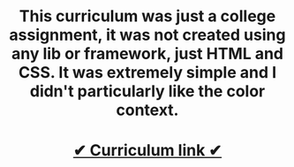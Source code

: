 <h1 align="center">
  This curriculum was just a college assignment, it was not created using any lib or framework, just HTML and CSS.
  It was extremely simple and I didn't particularly like the color context.
</h1>
<h1 align="center">
  <a href="https://astracoder.github.io/curriculumJoao/">✔ Curriculum link ✔</a>
</h1>

